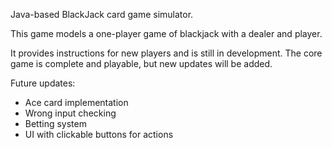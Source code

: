 Java-based BlackJack card game simulator. 

This game models a one-player game of blackjack with a dealer and player.

It provides instructions for new players and is still in development. The core game is complete and playable, but new updates will be added.

Future updates:
- Ace card implementation 
- Wrong input checking
- Betting system
- UI with clickable buttons for actions
